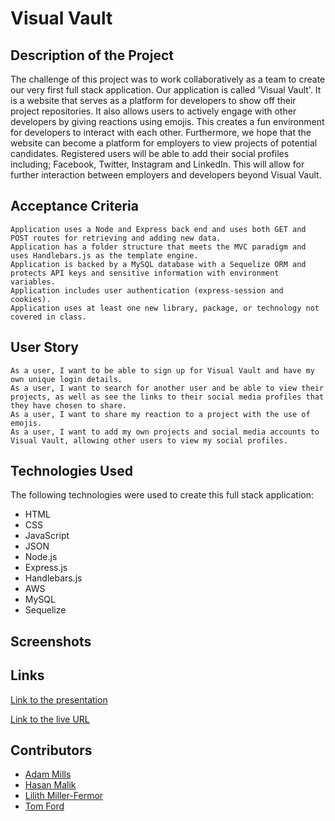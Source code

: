 # Visual Vault

## Description of the Project

The challenge of this project was to work collaboratively as a team to create our very first full stack application. Our application is called 'Visual Vault'. It is a website that serves as a platform for developers to show off their project repositories. It also allows users to actively engage with other developers by giving reactions using emojis. This creates a fun environment for developers to interact with each other. Furthermore, we hope that the website can become a platform for employers to view projects of potential candidates. Registered users will be able to add their social profiles including; Facebook, Twitter, Instagram and LinkedIn. This will allow for further interaction between employers and developers beyond Visual Vault. 

## Acceptance Criteria

```
Application uses a Node and Express back end and uses both GET and POST routes for retrieving and adding new data.
Application has a folder structure that meets the MVC paradigm and uses Handlebars.js as the template engine.
Application is backed by a MySQL database with a Sequelize ORM and protects API keys and sensitive information with environment variables.
Application includes user authentication (express-session and cookies).
Application uses at least one new library, package, or technology not covered in class.
```

## User Story

```
As a user, I want to be able to sign up for Visual Vault and have my own unique login details.
As a user, I want to search for another user and be able to view their projects, as well as see the links to their social media profiles that they have chosen to share.
As a user, I want to share my reaction to a project with the use of emojis.
As a user, I want to add my own projects and social media accounts to Visual Vault, allowing other users to view my social profiles.
```

## Technologies Used

The following technologies were used to create this full stack application:

- HTML
- CSS
- JavaScript
- JSON
- Node.js
- Express.js
- Handlebars.js
- AWS
- MySQL
- Sequelize

## Screenshots

## Links

[Link to the presentation](https://docs.google.com/presentation/d/137KGkDYiT3ypigCooTHNhyD9G1OZua1PPYlVY8oX69Y/edit?usp=sharing)

[Link to the live URL]()

## Contributors

- [Adam Mills](https://github.com/AMillsy)
- [Hasan Malik](https://github.com/Hasan0412)
- [Lilith Miller-Fermor](https://github.com/poisoned-eden)
- [Tom Ford](https://github.com/BondT1)


